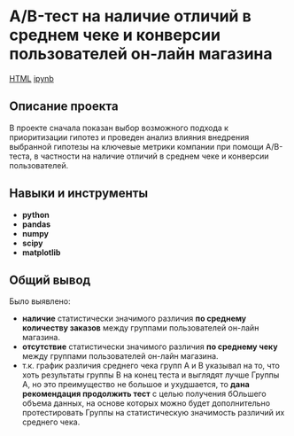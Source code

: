 # A/B-тест на наличие отличий в среднем чеке и конверсии пользователей он-лайн магазина
[HTML](https://github.com/hksoda/portfolio/blob/main/Project1/hypothesis_testing_8.html)     [ipynb](https://github.com/hksoda/portfolio/blob/5ee8814791492f5d765056c2067e3dfc7e1538fb/Project1/hypothesis_testing_8.ipynb)

## Описание проекта

В проекте сначала показан выбор возможного подхода к приоритизации гипотез и проведен анализ влияния внедрения выбранной гипотезы на ключевые метрики компании при помощи A/B-теста, в частности на наличие отличий в среднем чеке и конверсии пользователей.


## Навыки и инструменты

- **python**
- **pandas**
- **numpy**
- **scipy**
- **matplotlib**

## 

## Общий вывод

Было выявлено:
- **наличие** статистически значимого различия **по среднему количеству заказов** между группами пользователей он-лайн магазина. 
- **отсутствие** статистически значимого различия **по среднему чеку** между группами пользователей он-лайн магазина.
- т.к. график различия среднего чека групп А и В указывал на то, что хоть результаты группы B на конец теста и выглядят лучше Группы А, но это преимущество не большое и ухудшается, то **дана рекомендация продолжить тест** с целью получения бОльшего объема данных, на основе которых можно будет дополнительно протестировать Группы на статистическую значимость различий их среднего чека. 
